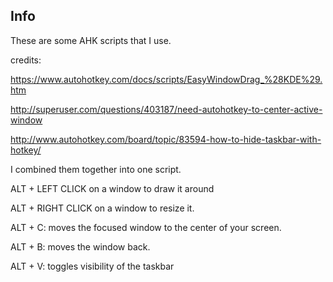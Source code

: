  Info
-----------

These are some AHK scripts that I use. 

credits:

https://www.autohotkey.com/docs/scripts/EasyWindowDrag_%28KDE%29.htm

http://superuser.com/questions/403187/need-autohotkey-to-center-active-window

http://www.autohotkey.com/board/topic/83594-how-to-hide-taskbar-with-hotkey/

I combined them together into one script.

ALT + LEFT CLICK on a window to draw it around

ALT + RIGHT CLICK on a window to resize it.


ALT + C: moves the focused window to the center of your screen.

ALT + B: moves the window back.


ALT + V: toggles visibility of the taskbar

